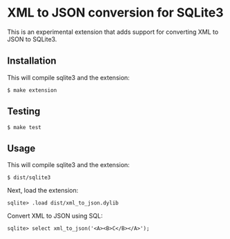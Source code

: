 # XML to JSON conversion for SQLite3

This is an experimental extension that adds support for converting XML to JSON
to SQLite3.

## Installation

This will compile sqlite3 and the extension:

```
$ make extension
```

## Testing

```
$ make test
```

## Usage

This will compile sqlite3 and the extension:

```
$ dist/sqlite3
```

Next, load the extension:

```
sqlite> .load dist/xml_to_json.dylib
```

Convert XML to JSON using SQL:

```
sqlite> select xml_to_json('<A><B>C</B></A>');
```

